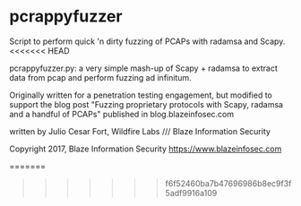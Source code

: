 # pcrappyfuzzer
Script to perform quick 'n dirty fuzzing of PCAPs with radamsa and Scapy.
<<<<<<< HEAD

pcrappyfuzzer.py: a very simple mash-up of Scapy + radamsa to extract data from pcap and perform fuzzing ad infinitum.

Originally written for a penetration testing engagement, but modified
to support the blog post "Fuzzing proprietary protocols with Scapy,
radamsa and a handful of PCAPs" published in blog.blazeinfosec.com

written by Julio Cesar Fort, Wildfire Labs /// Blaze Information Security

Copyright 2017, Blaze Information Security
https://www.blazeinfosec.com

=======
>>>>>>> f6f52460ba7b47696986b8ec9f3f5adf9916a109
